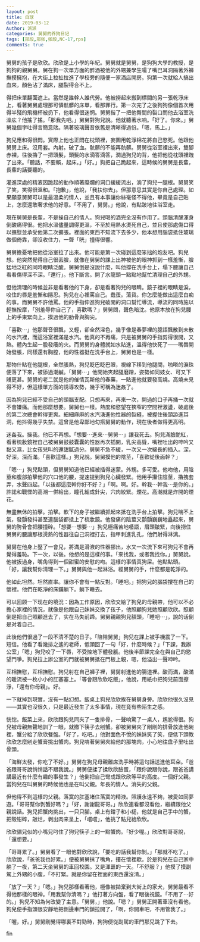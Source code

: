 ```yaml
---
layout: post
title: 白球
date: 2019-03-12
Author: 派派
categories: 舅舅的养狗日记
tags: [邢段,邢张,张段,NC-17,rps]
comments: true
---
```



舅舅的孩子是欣欣。欣欣是上小學的年紀。舅舅就是舅舅，是狗狗大學的教授，是狗狗的親舅舅。舅在狗一次單方面的醉酒被他的外甥兼學生嘬了嘴巴耳洞隔著外褲撫摸擁抱，在大街上拉扯拉進了學校旁的隨便一家酒店開房。狗第一次就給人搞出血來，顏色沾了滿床，腿裂得合不上。

得把床單翻面遮上。當然是誰幹人誰代勞。他被撈起來搬到標間的另一張乾淨床上，看著舅舅處理那可憐骯髒的床單，看那罪行。第一次完了之後狗狗像個首次用得半殘的飛機杯被扔下，他看得很迷惘。舅舅揩了一把他臀間的裂口問他去浴室洗澡庅？他搖了搖。「那我先吧。」舅舅對狗兒說。他就聽著水响。「好了。你來。」舅舅幾個字吐得言簡意賅。隔著玻璃聲音依舊是清晰得過份。「嗯，馬上。」

狗兒應和得很悶。實際上他也正悶在枕頭裡，妄圖用乾淨棉花將自己憋死。他跟他舅舅上床。沒用套。內射。破了血。骯髒的不能再骯髒。舅舅從浴室裡出來，雙腳赤裸，往後擼了一把頭髮，頭髮的水滴答滴答，潤過狗兒的背，他把他從枕頭裡跩了出來。「聽話，不要賴，起床。」「好。」狗把自己跪起來，這時候的舅舅是長輩，長輩的話要聽的。

灌進深處的精液因跪起的動作順著糜爛的洞口緩緩流出，淌了狗兒一腿根。舅舅笑了笑，笑得很溫和。「抱歉」，他說，「我扶你去」。但那意思其實是你自己處理。如果願意舅舅可以是最溫柔的情人，並且有本事讓你絲毫怪不得他，畢竟是自己貼上，怎麼還敢奢求他的好意。「不用了，舅舅。」他說，有點跛地往浴室走。

現在舅舅是長輩，不是操自己的情人。狗兒喝的酒完全沒有作用了。頭腦清醒渾身倒酸痛得很。他把水溫儘量調得更溫，不至於用熱水燙死自己，並且使那處傷口得以撫慰並承受他第二次擴張。裡面的東西不知流下去多少，他本想用腦袋抵住玻璃做個倚靠，卻沒收住力，一聲「咣」撞得很響。

舅舅擔憂地把他從浴室拉了出來。他可能是第一次碰到這麼笨拙的炮友吧。狗兒想。他突然覺得自己很丟臉，就像在舅舅的課上出神被他的眼神抓到一樣羞慚，臉猛地泛紅的同時眼睛泛酸。舅舅倒是沒說什麼，叫他撐在洗手台上，塌下腰讓自己看看傷得深不深。「還行」。他下斷言。開了水龍頭一點點地幫忙清理自己的外甥。

但他清理的時候並非是看著他的下身，卻是看著狗兒的眼睛。鏡子裡的眼睛是淚，咬住的唇是羞慚和隱忍。狗兒在心裡罵自己。蠢蛋。蕩貨。你怎麼能做出這麼白痴的事。而舅舅不許他罵。他的手指伸進狗兒破開的洞口幫忙導流，導流的同時施以輕撫按摩，「別羞辱你自己了，喜歡嗎？」舅舅問，聲色暗沈。他原本放在狗兒腰上的手束緊向上，摸過他的肋骨與胸尖。

「喜歡⋯」他那聲音很飄，又輕，卻全然淫色，幾乎像是春夢裡的臆語飄散到未散的水汽裡，而這浴室裡滿是水汽。他真的不再痛，只是被舅舅的手指剪得很開，又熱。體內生起一股發癢的火。而舅舅的身體就如水貼進，溫得他快死了——嘴唇開始發脹，同樣還有胸膛，他的性器挺在洗手台上，舅舅也是一樣。

那物什貼在他腿根，全然脹熱，狗兒眨巴眨巴眼，視線下移到他腿間，啪嗒的淚珠便落了下來，被舔過潮鹹。「舅舅⋯」他開始夾起腿磨蹭，姿勢如同妓女、可又下賤更甚。舅舅的老二就是他的催情瓦斯他的春藥，一貼進他就要發高燒。高燒未見得不好，但這樣單方面的誘導攻勢，幾乎可稱為迷姦了。

因為狗兒已經不受自己的頭腦支配。只想再來，再來一次，開過的口子再捅一次就不會嫌痛。而他那麼想要。舅舅也一樣。熱度和慾望在狹窄的空間裡激盪，破處後的第二次總會幹得更爽。細細麻麻的水汽湧進他性器的裂縫，被握住後頸舔進耳洞，他抖得幾乎失禁。這曾是他卑鄙地勾搭舅舅的動作，現在後者做得更高明。

迷姦我。操我。他已不再想。「想要⋯進來⋯舅舅⋯」讓我死去。狗兒滿臉酡紅，看著梳妝鏡裡自己被舅舅鼓鼓囊囊的性器再次插開，乳尖高聳，嘴裡吐出的呻吟又黏又濕，比女孩兒叫的還甜膩過分。舅舅不急不緩，一次又一次綿長的插入。深，好深。深而滿。「喜歡這樣。」狗兒說。舅舅摸他的陰莖，「喜歡從後面幹？」

「嗯⋯」狗兒點頭，但舅舅知道他已經被插得迷蒙。外甥。多可愛。他吻他，用陰莖和腹部拍擊他的穴口他的腰，提速提到狗兒心臟發緊。他用手攥住陰莖，擼拽套弄，水聲四起。「以後都這麼幹你好不好？」「啊。啊。好。幹我⋯幹我⋯是你的。」許諾和戰慄的高潮一併給出，瞳孔細成針尖，穴肉絞緊。煙花。高潮就是炸開的煙花。

無盡無休的拍擊。拍擊。軟下的身子被繼續抓起來抵在洗手台上拍擊。狗兒喘不上氣，發顫發抖甚至連腦袋都抵上了梳妝鏡。他發痛的陰莖又顫顫巍巍地矗起來，舅舅的胯骨會把腰撞碎。「想要⋯想要⋯」狗兒極痛苦地囈語，眉頭皺緊，向後撈住舅舅的腰讓那根燙熱的性器往自己洞裡打去，指甲刺進乳孔，他們射得淋漓。

舅舅在他身上壓了一會兒，將滿是滑液的性器挪出，水又一次流下來可狗兒不會再覺得羞恥。下一次，以後。他想的是這樣的事。「來找我，或者我找你。」舅舅說。他被扳過身，嘴角得到一個甜蜜的安慰的吻。這樣的事情真狗屎。他點點頭。「好，讓我幫你清理一下。」舅舅與他一起淋浴。經舅舅的手，什麼都是乾淨的。

他如此坦然。坦然直率。讓你不會有一點反對。「睡吧。」把狗兒的腦袋摟在自己的懷裡。他們在乾淨的床鋪躺下。躺下睡去。

可以回顾一下现在的境況：因為工作原因，欣欣交給了狗兒的母親帶，他可以不必擔心家裡的情況，就像是他跟自己妹妹交換了孩子，他照顧狗兒她照顧欣欣。照顧倒是把自己照顧進去了，实在马失前蹄。舅舅親親狗兒額頭，「睡吧⋯」，說的话倒是对着自己。

此後他們很過了一段不清不楚的日子。「陪陪舅舅」狗兒在課上被手機震了一下。短信。他看了看幾排之遙的老師，低頭回了一句「好，什麼時候？」「下課，我辦公室」「嗯」狗兒咬了一下唇，不受控地下體發脹。他後半節課完全在與自己的慾望鬥爭。狗兒拉上辦公室的門就被舅舅抵在門板上親，嗯，他溢出一聲呻吟。

互相撫慰，互相撫慰。狗兒射在自己褲子裡，舅舅射進他的腸道裡。酸而滿，酸滿的暖流被一枚小小的肛塞塞上。「等會跟欣欣吃飯」，他說，用紙巾把狗兒前面擦淨，「還有你母親」。好。

一下就掉到現實，沒有一點幻想。飯桌上狗兒欣欣挨在舅舅身旁。欣欣他很久沒見——其實也沒很久，只是最近發生了太多事情，現在竟有些陌生之感。

恍惚。飯菜上來，欣欣跟狗兒同夾了一隻排骨，一聲响驚了一桌人，尷尬得很。狗兒被母親無聲地訓了一眼，就撤下筷子去剜蟹。卻被舅舅夾了剛剛的排骨放進他碗裡，蟹分給了欣欣餐盤。「好了，吃吧。」他對面色不悅的妹妹笑了笑，便低下頭教欣欣怎麼剜走蟹膏挑出蟹肉。狗兒啃著舅舅夾給他的那塊肉，小心地往盘子里吐出骨頭。

「海鮮太發，你吃了不好。」舅舅在狗兒母親離席洗手時將這句話送進他耳朵。「爸爸跟哥哥說悄悄話不跟我說。」舅舅便揉了揉欣欣臉蛋，「跟你說跟你說，跟爸爸講講最近有什麼有趣的事發生？」他倒把自己彎成跟欣欣等平的高度。一個好父親。當狗兒在叫舅舅的時候他也是在叫父親。年長的情人。消失的父親。

但他得不到這樣的父親。落寞的肛塞堵住落寞的精液。照護永遠不夠，被愛如同夢遊。「哥哥幫你剝蟹好嗎？」「好，謝謝龍哥哥。」欣欣連看都沒看他，繼續跟他父親說話。狗兒把蟹肉挑出，一只只腳。桌上有鉗子和小槌，他就是自己手中的蟹，把殼钳碎，敲烂，剥出肉来呈上，「嚐嚐」，他挑了點兒給欣欣。

欣欣貓兒似的小嘴兒叼住了狗兒筷子上的一點蟹肉。「好少喔。」欣欣對哥哥說，「還想要。」

「哥哥累了。」舅舅看了一眼他對欣欣說，「要吃的話我幫你剝。」「那就不吃了。」欣欣說，「爸爸我也好累。」便被舅舅抹了嘴角，摟在懷裡歇。於是狗兒在自己家中躺了一夜，第二天坐舅舅的車回校園。又是渾噩的一天。「不舒服？」他摸了摸副駕上外甥的小腹，「不打緊。就是你留在裡面的東西還沒清。」

「放了一天？」「嗯。」狗兒那樣看著他，極像被拋棄到大街上的家犬，舅舅最看不得他那樣的眼神。「用我幫你清嗎？」他打著方向盤，看了眼後視鏡。「不用了⋯好的。」狗兒不知為何改變了主意。「舅舅，」他說。「嗯？」舅舅正開著車沒有看他，狗兒便手指頭很安靜地把側邊車門的鎖拉開了，「啊，你開車吧，不用管我了。」

「喔，好。」舅舅剛覺得哪裏不對勁時，狗狗便從副駕的車門那兒跳了下去。

fin
